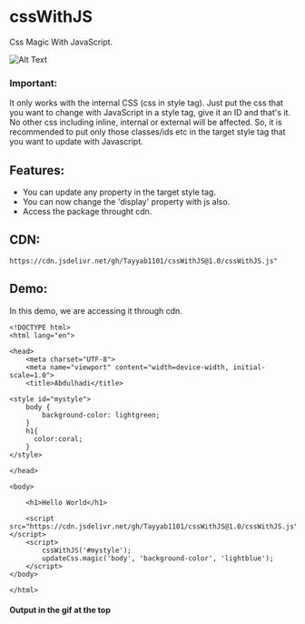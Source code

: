 # cssWithJS

Css Magic With JavaScript.

![Alt Text](https://i.ibb.co/LYLkyPr/ezgif-com-video-to-gif.gif)

### Important:
It only works with the internal CSS (css in style tag). Just put the css that you want to change with JavaScript in a style tag, give it an ID and that's it. No other css including inline, internal or external will be affected. So, it is recommended to put only those classes/ids etc in the target style tag that you want to update with Javascript.

## Features:

- You can update any property in the target style tag.
- You can now change the 'display' property with js also.
- Access the package throught cdn.

## CDN:
`https://cdn.jsdelivr.net/gh/Tayyab1101/cssWithJS@1.0/cssWithJS.js"`

## Demo:
In this demo, we are accessing it through cdn.
```
<!DOCTYPE html>
<html lang="en">

<head>
    <meta charset="UTF-8">
    <meta name="viewport" content="width=device-width, initial-scale=1.0">
    <title>Abdulhadi</title>

<style id="mystyle">
    body {
        background-color: lightgreen;
    }
    h1{
      color:coral;
    }
</style>

</head>

<body>

    <h1>Hello World</h1>

    <script src="https://cdn.jsdelivr.net/gh/Tayyab1101/cssWithJS@1.0/cssWithJS.js"></script>
    <script>
        cssWithJS('#mystyle');
        updateCss.magic('body', 'background-color', 'lightblue');
    </script>
</body>

</html>
```
#### Output in the gif at the top


